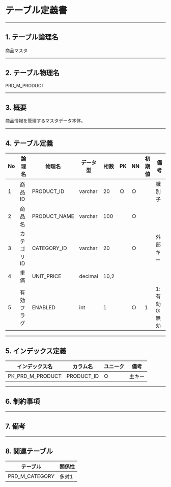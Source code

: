 # テーブル定義書

---

## 1. テーブル論理名

商品マスタ

---

## 2. テーブル物理名

PRD_M_PRODUCT

---

## 3. 概要

商品情報を管理するマスタデータ本体。

---

## 4. テーブル定義

| No | 論理名         | 物理名      | データ型 | 桁数 | PK | NN | 初期値 | 備考         |
|----|----------------|-------------|----------|------|----|----|--------|--------------|
| 1  | 商品ID         | PRODUCT_ID  | varchar  | 20   | ○  | ○  |        | 識別子       |
| 2  | 商品名         | PRODUCT_NAME| varchar  | 100  |    | ○  |        |              |
| 3  | カテゴリID     | CATEGORY_ID | varchar  | 20   |    | ○  |        | 外部キー      |
| 4  | 単価           | UNIT_PRICE  | decimal  | 10,2 |    |    |        |              |
| 5  | 有効フラグ     | ENABLED     | int      | 1    |    | ○  | 1      | 1:有効 0:無効|

---

## 5. インデックス定義

| インデックス名 | カラム名   | ユニーク | 備考 |
|----------------|------------|----------|------|
| PK_PRD_M_PRODUCT| PRODUCT_ID | ○        | 主キー|

---

## 6. 制約事項

---

## 7. 備考

---

## 8. 関連テーブル

| テーブル         | 関係性 |
|------------------|--------|
| PRD_M_CATEGORY   | 多対1  |